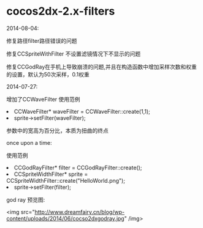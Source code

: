 cocos2dx-2.x-filters
====================
2014-08-04:

修复路径filter路径错误的问题

修复CCSpriteWithFilter 不设置滤镜情况下不显示的问题

修复CCGodRay在手机上导致崩溃的问题,并且在构造函数中增加采样次数和权重的设置，默认为50次采样，0.1权重


2014-07-27:

增加了CCWaveFilter
使用范例
<li>CCWaveFilter* waveFilter = CCWaveFilter::create(1,1);</li>

<li>sprite->setFilter(waveFilter);</li>

参数中的宽高为百分比，本质为扭曲的终点

once upon a time:

使用范例
<li>CCGodRayFilter* filter = CCGodRayFilter::create();</li>

<li>CCSpriteWidthFilter* sprite = CCSpriteWidthFilter::create("HelloWorld.png");</li>

<li>sprite->setFilter(filter);</li>


god ray 预览图:

<img src="http://www.dreamfairy.cn/blog/wp-content/uploads/2014/06/cocso2dxgodray.jpg" /img>
